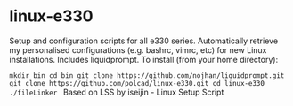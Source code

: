 # linux-e330
Setup and configuration scripts for all e330 series.
Automatically retrieve my personalised configurations (e.g. bashrc, vimrc, etc) for new Linux installations.
Includes liquidprompt.
To install (from your home directory):

`mkdir bin
cd bin
git clone https://github.com/nojhan/liquidprompt.git
git clone https://github.com/polcad/linux-e330.git
cd linux-e330
./fileLinker
`
Based on LSS by iseijin - Linux Setup Script

